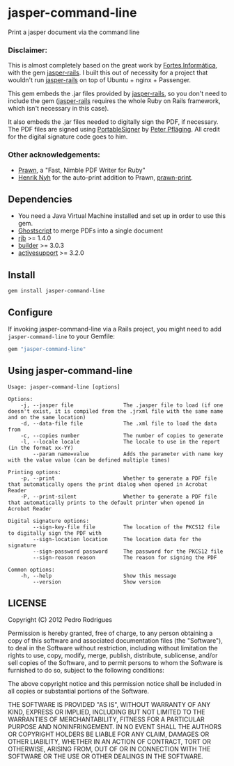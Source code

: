 jasper-command-line
===================

Print a jasper document via the command line

### Disclaimer:
This is almost completely based on the great work by [Fortes Informática](https://github.com/fortesinformatica), with the gem [jasper-rails](https://github.com/fortesinformatica/jasper-rails). I built this out of  necessity for a project that wouldn't run [jasper-rails](https://github.com/fortesinformatica/jasper-rails) on top of Ubuntu + nginx + Passenger.

This gem embeds the .jar files provided by [jasper-rails](https://github.com/fortesinformatica/jasper-rails), so you don't need to include the gem ([jasper-rails](https://github.com/fortesinformatica/jasper-rails) requires the whole Ruby on Rails framework, which isn't necessary in this case).

It also embeds the .jar files needed to digitally sign the PDF, if necessary. The PDF files are signed using [PortableSigner](http://portablesigner.sourceforge.net) by [Peter Pfläging](peter.pflaeging@wien.gv.at). All credit for the digital signature code goes to him.

### Other acknowledgements:

* [Prawn](http://prawn.majesticseacreature.com), a "Fast, Nimble PDF Writer for Ruby"
* [Henrik Nyh](http://henrik.nyh.se/) for the auto-print addition to Prawn, [prawn-print](https://github.com/barsoom/prawn-print).

## Dependencies

* You need a Java Virtual Machine installed and set up in order to use this gem.
* [Ghostscript](http://www.ghostscript.com) to merge PDFs into a single document
* [rjb](http://rjb.rubyforge.org/) >= 1.4.0
* [builder](https://rubygems.org/gems/builder) >= 3.0.3
* [activesupport](https://rubygems.org/gems/activesupport) >= 3.2.0

## Install

```
gem install jasper-command-line
```

## Configure

If invoking jasper-command-line via a Rails project, you might need to add `jasper-command-line` to your Gemfile:

```ruby
gem "jasper-command-line"
```

## Using jasper-command-line

```
Usage: jasper-command-line [options]

Options:
    -j, --jasper file                The .jasper file to load (if one doesn't exist, it is compiled from the .jrxml file with the same name and on the same location)
    -d, --data-file file             The .xml file to load the data from
    -c, --copies number              The number of copies to generate
    -l, --locale locale              The locale to use in the report (in the format xx-YY)
        --param name=value           Adds the parameter with name key with the value value (can be defined multiple times)

Printing options:
    -p, --print                      Whether to generate a PDF file that automatically opens the print dialog when opened in Acrobat Reader
    -P, --print-silent               Whether to generate a PDF file that automatically prints to the default printer when opened in Acrobat Reader

Digital signature options:
        --sign-key-file file         The location of the PKCS12 file to digitally sign the PDF with
        --sign-location location     The location data for the signature
        --sign-password password     The password for the PKCS12 file
        --sign-reason reason         The reason for signing the PDF

Common options:
    -h, --help                       Show this message
        --version                    Show version
```

## LICENSE

Copyright (C) 2012 Pedro Rodrigues

Permission is hereby granted, free of charge, to any person obtaining
a copy of this software and associated documentation files (the
"Software"), to deal in the Software without restriction, including
without limitation the rights to use, copy, modify, merge, publish,
distribute, sublicense, and/or sell copies of the Software, and to
permit persons to whom the Software is furnished to do so, subject to
the following conditions:

The above copyright notice and this permission notice shall be
included in all copies or substantial portions of the Software.

THE SOFTWARE IS PROVIDED "AS IS", WITHOUT WARRANTY OF ANY KIND,
EXPRESS OR IMPLIED, INCLUDING BUT NOT LIMITED TO THE WARRANTIES OF
MERCHANTABILITY, FITNESS FOR A PARTICULAR PURPOSE AND
NONINFRINGEMENT. IN NO EVENT SHALL THE AUTHORS OR COPYRIGHT HOLDERS BE
LIABLE FOR ANY CLAIM, DAMAGES OR OTHER LIABILITY, WHETHER IN AN ACTION
OF CONTRACT, TORT OR OTHERWISE, ARISING FROM, OUT OF OR IN CONNECTION
WITH THE SOFTWARE OR THE USE OR OTHER DEALINGS IN THE SOFTWARE.